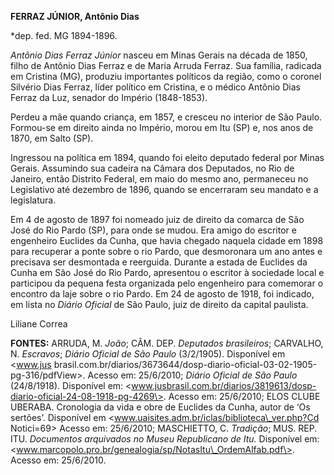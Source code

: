 **FERRAZ JÚNIOR, Antônio Dias**

\*dep. fed. MG 1894-1896.

*Antônio Dias Ferraz Júnior* nasceu em Minas Gerais na década de 1850,
filho de Antônio Dias Ferraz e de Maria Arruda Ferraz. Sua família,
radicada em Cristina (MG), produziu importantes políticos da região,
como o coronel Silvério Dias Ferraz, líder político em Cristina, e o
médico Antônio Dias Ferraz da Luz, senador do Império (1848-1853).

Perdeu a mãe quando criança, em 1857, e cresceu no interior de São
Paulo. Formou-se em direito ainda no Império, morou em Itu (SP) e, nos
anos de 1870, em Salto (SP).

Ingressou na política em 1894, quando foi eleito deputado federal por
Minas Gerais. Assumindo sua cadeira na Câmara dos Deputados, no Rio de
Janeiro, então Distrito Federal, em maio do mesmo ano, permaneceu no
Legislativo até dezembro de 1896, quando se encerraram seu mandato e a
legislatura.

Em 4 de agosto de 1897 foi nomeado juiz de direito da comarca de São
José do Rio Pardo (SP), para onde se mudou. Era amigo do escritor e
engenheiro Euclides da Cunha, que havia chegado naquela cidade em 1898
para recuperar a ponte sobre o rio Pardo, que desmoronara um ano antes e
precisava ser desmontada e reerguida. Durante a estada de Euclides da
Cunha em São José do Rio Pardo, apresentou o escritor à sociedade local
e participou da pequena festa organizada pelo engenheiro para comemorar
o encontro da laje sobre o rio Pardo. Em 24 de agosto de 1918, foi
indicado, em lista no *Diário Oficial* de São Paulo, juiz de direito da
capital paulista.

Liliane Correa

**FONTES:** ARRUDA, M. *João*; CÂM. DEP. *Deputados brasileiros*;
CARVALHO, N. *Escravos*; *Diário Oficial de São Paulo* (3/2/1905).
Disponível em \<www.jus
brasil.com.br/diarios/3673644/dosp-diario-oficial-03-02-1905-pg-316/pdfView\>.
Acesso em: 25/6/2010; *Diário Oficial de São Paulo* (24/8/1918).
Disponível em:
\<www.jusbrasil.com.br/diarios/3819613/dosp-diario-oficial-24-08-1918-pg-4269\>.
Acesso em: 25/6/2010; ELOS CLUBE UBERABA. Cronologia da vida e obre de
Euclides da Cunha, autor de ‘Os sertões’. Disponível em
\<www.uaisites.adm.br/iclas/biblioteca\_ver.php?Cd Notici=69\> Acesso
em: 25/6/2010; MASCHIETTO, C. *Tradição*; MUS. REP. ITU. *Documentos
arquivados no Museu Republicano de Itu.* Disponível em:
\<www.marcopolo.pro.br/genealogia/sp/NotasItu\_OrdemAlfab.pdf\>. Acesso
em: 25/6/2010.
